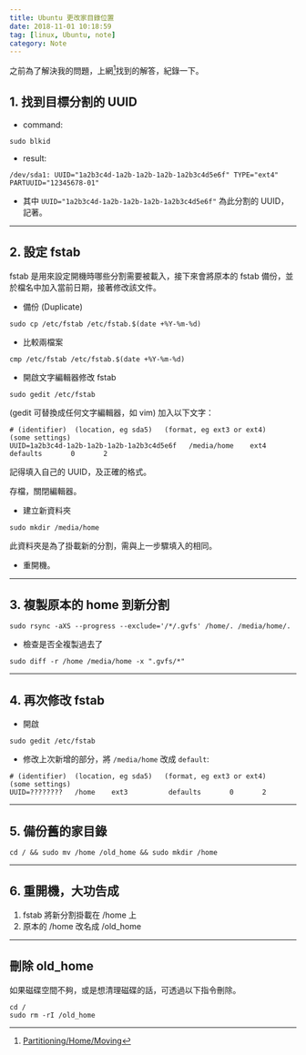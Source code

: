 ```yaml
---
title: Ubuntu 更改家目錄位置
date: 2018-11-01 10:18:59
tag: [linux, Ubuntu, note]
category: Note
---
```

之前為了解決我的問題，上網[^1]找到的解答，紀錄一下。

[^1]:[Partitioning/Home/Moving](https://help.ubuntu.com/community/Partitioning/Home/Moving)

## 1. 找到目標分割的 UUID

- command:

```shell 
sudo blkid
```

- result:

```shell 
/dev/sda1: UUID="1a2b3c4d-1a2b-1a2b-1a2b-1a2b3c4d5e6f" TYPE="ext4" PARTUUID="12345678-01"
```

- 其中 `UUID="1a2b3c4d-1a2b-1a2b-1a2b-1a2b3c4d5e6f"` 為此分割的 UUID，記著。

---
## 2. 設定 fstab

fstab 是用來設定開機時哪些分割需要被載入，接下來會將原本的 fstab 備份，並於檔名中加入當前日期，接著修改該文件。

- 備份 (Duplicate)

```shell 
sudo cp /etc/fstab /etc/fstab.$(date +%Y-%m-%d)
```

- 比較兩檔案

```shell 
cmp /etc/fstab /etc/fstab.$(date +%Y-%m-%d)
```

- 開啟文字編輯器修改 fstab

```shell 
sudo gedit /etc/fstab 
```

(gedit 可替換成任何文字編輯器，如 vim)
加入以下文字：

``` 
# (identifier)  (location, eg sda5)   (format, eg ext3 or ext4)      (some settings) 
UUID=1a2b3c4d-1a2b-1a2b-1a2b-1a2b3c4d5e6f   /media/home    ext4          defaults       0       2 
```
記得填入自己的 UUID，及正確的格式。

存檔，關閉編輯器。

- 建立新資料夾

```shell 
sudo mkdir /media/home
```

此資料夾是為了掛載新的分割，需與上一步驟填入的相同。

- 重開機。

---
## 3. 複製原本的 home 到新分割

```shell 
sudo rsync -aXS --progress --exclude='/*/.gvfs' /home/. /media/home/.
```

- 檢查是否全複製過去了

```shell 
sudo diff -r /home /media/home -x ".gvfs/*"
```

---
## 4. 再次修改 fstab

- 開啟

```shell 
sudo gedit /etc/fstab
```

- 修改上次新增的部分，將 `/media/home` 改成 `default`:

```shell 
# (identifier)  (location, eg sda5)   (format, eg ext3 or ext4)      (some settings) 
UUID=????????   /home    ext3          defaults       0       2
```

---
## 5. 備份舊的家目錄

```shell 
cd / && sudo mv /home /old_home && sudo mkdir /home
```

---
## 6. 重開機，大功告成

1. fstab 將新分割掛載在 /home 上
2. 原本的 /home 改名成 /old_home

---
## 刪除 old_home

如果磁碟空間不夠，或是想清理磁碟的話，可透過以下指令刪除。

```shell 
cd /
sudo rm -rI /old_home
```




